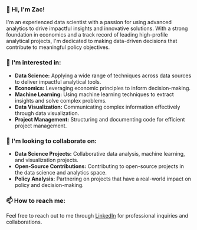 ### 👋 Hi, I'm Zac!

I'm an experienced data scientist with a passion for using advanced analytics to drive impactful insights and innovative solutions. With a strong foundation in economics and a track record of leading high-profile analytical projects, I'm dedicated to making data-driven decisions that contribute to meaningful policy objectives.

### 👀 I'm interested in:

- **Data Science:** Applying a wide range of techniques across data sources to deliver impactful analytical tools.
- **Economics:** Leveraging economic principles to inform decision-making.
- **Machine Learning:** Using machine learning techniques to extract insights and solve complex problems.
- **Data Visualization:** Communicating complex information effectively through data visualization.
- **Project Management:** Structuring and documenting code for efficient project management.

### 💞️ I'm looking to collaborate on:

- **Data Science Projects:** Collaborative data analysis, machine learning, and visualization projects.
- **Open-Source Contributions:** Contributing to open-source projects in the data science and analytics space.
- **Policy Analysis:** Partnering on projects that have a real-world impact on policy and decision-making.

### 📫 How to reach me:

Feel free to reach out to me through [LinkedIn](https://www.linkedin.com/in/zac-payne-thompson/) for professional inquiries and collaborations.

<!---
zacichan/zacichan is a ✨ special ✨ repository because its `README.md` (this file) appears on your GitHub profile.
You can click the Preview link to take a look at your changes.
--->

